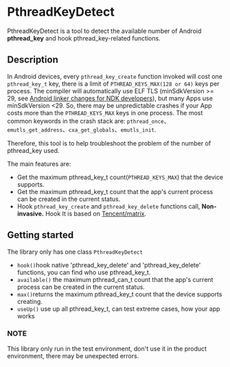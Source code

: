 # PthreadKeyDetect
PthreadKeyDetect is a tool to detect the available number of Android **pthread_key** and hook pthread_key-related functions.

## Description

In Android devices, every `pthread_key_create` function invoked will cost one `pthread_key_t` key, there is a limit of `PTHREAD_KEYS_MAX(128 or 64)` keys per process. The compiler will automatically use ELF TLS (minSdkVersion >= 29, see [Android linker changes for NDK developers](https://android.googlesource.com/platform/bionic/+/master/android-changes-for-ndk-developers.md)), but many Apps use minSdkVersion <29. So, there may be unpredictable crashes if your App costs more than the `PTHREAD_KEYS_MAX` keys in one process. The most common keywords in the crash stack are: `pthread_once`、`emutls_get_address`、`cxa_get_globals`、`emutls_init`.

Therefore, this tool is to help troubleshoot the problem of the number of pthread_key used.

The main features are:

- Get the maximum pthread_key_t count(`PTHREAD_KEYS_MAX`) that the device supports.
- Get the maximum pthread_key_t count that the app's current process can be created in the current status.
- Hook `pthread_key_create` and `pthread_key_delete` functions call,  **Non-invasive.** Hook It is based on [Tencent/matrix](https://github.com/Tencent/matrix).



## Getting started

The library only has one class `PthreadKeyDetect`

- `hook()`hook native 'pthread_key_delete' and 'pthread_key_delete' functions, you can find who use pthread_key_t.
- `available()` the maximum pthread_can_t count that the app's current process can be created in the current status.
- `max()`returns the maximum pthread_key_t count that the device supports creating.
- `useUp()` use up all pthread_key_t, can test extreme cases, how your app works



### NOTE

This library only run in the test environment, don't use it in the product environment, there may be unexpected errors.
